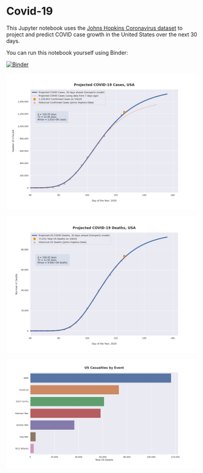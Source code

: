 # Covid-19

This Jupyter notebook uses the [Johns Hopkins Coronavirus dataset](https://github.com/CSSEGISandData/COVID-19/blob/master/README.md) to project and predict COVID case growth in the United States over the next 30 days.

You can run this notebook yourself using Binder:

[![Binder](https://mybinder.org/badge_logo.svg)](https://mybinder.org/v2/gh/bws428/covid-19/master?filepath=covid-projections.nbconvert.ipynb)

![Projected Cases plot](https://raw.githubusercontent.com/bws428/covid-19/master/charts/covid-5.6.20.png)

![Projected Deaths plot](https://raw.githubusercontent.com/bws428/covid-19/master/charts/covid-deaths-5.6.20.png)

![Casualties plot](https://raw.githubusercontent.com/bws428/covid-19/master/charts/casualties.png)

